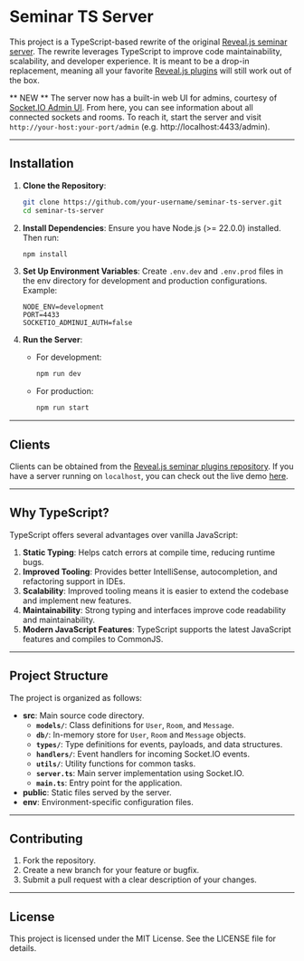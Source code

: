 # Seminar TS Server

This project is a TypeScript-based rewrite of the original [Reveal.js seminar server](https://github.com/rajgoel/seminar). The rewrite leverages TypeScript to improve code maintainability, scalability, and developer experience. It is meant to be a drop-in replacement, meaning all your favorite [Reveal.js plugins](https://github.com/rajgoel/reveal.js-plugins/tree/master/seminar) will still work out of the box.

** NEW ** The server now has a built-in web UI for admins, courtesy of [Socket.IO Admin UI](https://github.com/socketio/socket.io-admin-ui/). From here, you can see information about all connected sockets and rooms. To reach it, start the server and visit `http://your-host:your-port/admin` (e.g. http://localhost:4433/admin).

---

## Installation

1. **Clone the Repository**:
   ```bash
   git clone https://github.com/your-username/seminar-ts-server.git
   cd seminar-ts-server
   ```

2. **Install Dependencies**:
   Ensure you have Node.js (>= 22.0.0) installed. Then run:
   ```bash
   npm install
   ```

3. **Set Up Environment Variables**:
   Create `.env.dev` and `.env.prod` files in the env directory for development and production configurations. Example:
   ```plaintext
   NODE_ENV=development
   PORT=4433
   SOCKETIO_ADMINUI_AUTH=false
   ```

4. **Run the Server**:
   - For development:
     ```bash
     npm run dev
     ```
   - For production:
     ```bash
     npm run start
     ```

---

## Clients

Clients can be obtained from the [Reveal.js seminar plugins repository](https://github.com/rajgoel/reveal.js-plugins/tree/master/seminar). If you have a server running on `localhost`, you can check out the live demo [here](https://rajgoel.github.io/reveal.js-demos/?topic=seminar).

---

## Why TypeScript?

TypeScript offers several advantages over vanilla JavaScript:

1. **Static Typing**: Helps catch errors at compile time, reducing runtime bugs.
2. **Improved Tooling**: Provides better IntelliSense, autocompletion, and refactoring support in IDEs.
3. **Scalability**: Improved tooling means it is easier to extend the codebase and implement new features.
4. **Maintainability**: Strong typing and interfaces improve code readability and maintainability.
5. **Modern JavaScript Features**: TypeScript supports the latest JavaScript features and compiles to CommonJS. 

---

## Project Structure

The project is organized as follows:

- **src**: Main source code directory.
  - **`models/`**: Class definitions for `User`, `Room`, and `Message`.
  - **`db/`**: In-memory store for `User`, `Room` and `Message` objects.
  - **`types/`**: Type definitions for events, payloads, and data structures.
  - **`handlers/`**: Event handlers for incoming Socket.IO events.
  - **`utils/`**: Utility functions for common tasks.
  - **`server.ts`**: Main server implementation using Socket.IO.
  - **`main.ts`**: Entry point for the application.
- **public**: Static files served by the server.
- **env**: Environment-specific configuration files.

---

## Contributing

1. Fork the repository.
2. Create a new branch for your feature or bugfix.
3. Submit a pull request with a clear description of your changes.

---

## License

This project is licensed under the MIT License. See the LICENSE file for details.